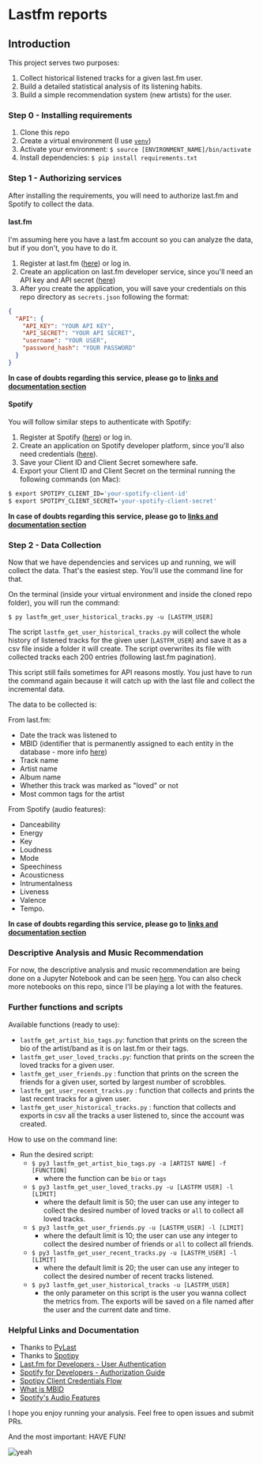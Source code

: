 # Lastfm reports

## Introduction

This project serves two purposes:

1. Collect historical listened tracks for a given last.fm user.
2. Build a detailed statistical analysis of its listening habits.
3. Build a simple recommendation system (new artists) for the user.

### Step 0 - Installing requirements

1. Clone this repo
2. Create a virtual environment (I use [`venv`](https://docs.python.org/3/library/venv.html))
3. Activate your environment: `$ source [ENVIRONMENT_NAME]/bin/activate`
4. Install dependencies: `$ pip install requirements.txt`

### Step 1 - Authorizing services

After installing the requirements, you will need to authorize last.fm and Spotify to collect the data.

#### last.fm

I'm assuming here you have a last.fm account so you can analyze the data, but if you don't, you have to do it.

1. Register at last.fm ([here](https://www.last.fm/join)) or log in.
2. Create an application on last.fm developer service, since you'll need an API key and API secret ([here](https://www.last.fm/api/account/create))
3. After you create the application, you will save your credentials on this repo directory as `secrets.json` following the format:

```json
{
  "API": {
    "API_KEY": "YOUR API KEY",
    "API_SECRET": "YOUR API SECRET",
    "username": "YOUR USER",
    "password_hash": "YOUR PASSWORD"
  }
}
```

**In case of doubts regarding this service, please go to [links and documentation section](https://github.com/gomesfernanda/lastfm-reports/blob/master/README.md#helpful-links-and-documentation)**

#### Spotify

You will follow similar steps to authenticate with Spotify:

1. Register at Spotify ([here](https://www.spotify.com/signup/)) or log in.
2. Create an application on Spotify developer platform, since you'll also need credentials ([here](https://developer.spotify.com/dashboard/applications)).
3. Save your Client ID and Client Secret somewhere safe.
4. Export your Client ID and Client Secret on the terminal running the following commands (on Mac):

```bash
$ export SPOTIPY_CLIENT_ID='your-spotify-client-id'
$ export SPOTIPY_CLIENT_SECRET='your-spotify-client-secret'
```

**In case of doubts regarding this service, please go to [links and documentation section](https://github.com/gomesfernanda/lastfm-reports/blob/master/README.md#helpful-links-and-documentation)**

### Step 2 - Data Collection

Now that we have dependencies and services up and running, we will collect the data. That's the easiest step. You'll use the command line for that.

On the terminal (inside your virtual environment and inside the cloned repo folder), you will run the command:

```
$ py lastfm_get_user_historical_tracks.py -u [LASTFM_USER]
```
The script `lastfm_get_user_historical_tracks.py` will collect the whole history of listened tracks for the given user (`LASTFM_USER`) and save it as a csv file inside a folder it will create. The script overwrites its file with collected tracks each 200 entries (following last.fm pagination).

This script still fails sometimes for API reasons mostly. You just have to run the command again because it will catch up with the last file and collect the incremental data.

The data to be collected is:

From last.fm:

- Date the track was listened to
- MBID (identifier that is permanently assigned to each entity in the database - more info [here](https://musicbrainz.org/doc/MusicBrainz_Identifier))
- Track name
- Artist name
- Album name
- Whether this track was marked as "loved" or not
- Most common tags for the artist

From Spotify (audio features):
- Danceability
- Energy
- Key
- Loudness
- Mode
- Speechiness
- Acousticness
- Intrumentalness
- Liveness
- Valence
- Tempo.

**In case of doubts regarding this service, please go to [links and documentation section](https://github.com/gomesfernanda/lastfm-reports/blob/master/README.md#helpful-links-and-documentation)**

### Descriptive Analysis and Music Recommendation

For now, the descriptive analysis and music recommendation are being done on a Jupyter Notebook and can be seen [here](https://nbviewer.jupyter.org/github/gomesfernanda/lastfm-reports/blob/master/lastfm_analysis.ipynb). You can also check more notebooks on this repo, since I'll be playing a lot with the features.

### Further functions and scripts

Available functions (ready to use):

- `lastfm_get_artist_bio_tags.py`: function that prints on the screen the bio of the artist/band as it is on last.fm or their tags.
- `lastfm_get_user_loved_tracks.py`: function that prints on the screen the loved tracks for a given user.
- `lastfm_get_user_friends.py` : function that prints on the screen the friends for a given user, sorted by largest number of scrobbles.
- `lastfm_get_user_recent_tracks.py` : function that collects and prints the last recent tracks for a given user.
- `lastfm_get_user_historical_tracks.py` : function that collects and exports in csv all the tracks a user listened to, since the account was created.

How to use on the command line:

- Run the desired script:
  - `$ py3 lastfm_get_artist_bio_tags.py -a [ARTIST NAME] -f [FUNCTION]`
    - where the function can be `bio` or `tags`
  - `$ py3 lastfm_get_user_loved_tracks.py -u [LASTFM USER] -l [LIMIT]`
    - where the default limit is 50; the user can use any integer to collect the desired number of loved tracks or `all` to collect all loved tracks.
  - `$ py3 lastfm_get_user_friends.py -u [LASTFM_USER] -l [LIMIT]`
    - where the default limit is 10; the user can use any integer to collect the desired number of friends or `all` to collect all friends.
  - `$ py3 lastfm_get_user_recent_tracks.py -u [LASTFM_USER] -l [LIMIT]`
    - where the default limit is 20; the user can use any integer to collect the desired number of recent tracks listened.
  - `$ py3 lastfm_get_user_historical_tracks -u [LASTFM_USER]`
    - the only parameter on this script is the user you wanna collect the metrics from. The exports will be saved on a file named after the user and the current date and time.

### Helpful Links and Documentation

- Thanks to [PyLast](https://github.com/pylast/pylast)
- Thanks to [Spotipy](https://spotipy.readthedocs.io/en/2.12.0/)
- [Last.fm for Developers - User Authentication](https://www.last.fm/api/authentication)
- [Spotify for Developers - Authorization Guide](https://developer.spotify.com/documentation/general/guides/authorization-guide/)
- [Spotipy Client Credentials Flow](https://spotipy.readthedocs.io/en/2.12.0/#client-credentials-flow)
- [What is MBID](https://musicbrainz.org/doc/MusicBrainz_Identifier)
- [Spotify's Audio Features](https://developer.spotify.com/documentation/web-api/reference/tracks/get-audio-features/)

I hope you enjoy running your analysis. Feel free to open issues and submit PRs.

And the most important: HAVE FUN!

![yeah](https://media.giphy.com/media/Is1O1TWV0LEJi/giphy.gif)